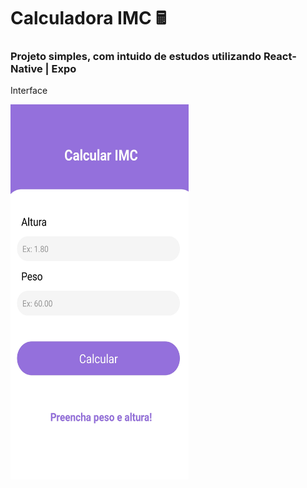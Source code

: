 
<h1> Calculadora IMC 🖩 </h1>


<h3>Projeto simples, com intuido de estudos utilizando React-Native | Expo</h3>

<p>Interface</p>

<img src="interface.jpeg" width="285" height="600">
